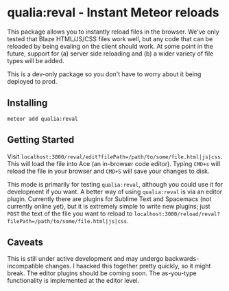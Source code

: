 # qualia:reval - Instant Meteor reloads

This package allows you to instantly reload files in the browser. We've only tested that Blaze HTML/JS/CSS files work well, but any code that can be reloaded by being evaling on the client should work. At some point in the future, support for (a) server side reloading and (b) a wider variety of file types will be added.

This is a dev-only package so you don't have to worry about it being deployed to prod.

## Installing

`meteor add qualia:reval`

## Getting Started

Visit `localhost:3000/reval/edit?filePath=/path/to/some/file.html|js|css`. This will load the file into Ace (an in-browser code editor). Typing `CMD+s` will reload the file in your browser and `CMD+S` will save your changes to disk.

This mode is primarily for testing `qualia:reval`, although you could use it for development if you want. A better way of using `qualia:reval` is via an editor plugin. Currently there are plugins for Sublime Text and Spacemacs (not currently online yet), but it is extremely simple to write new plugins; just `POST` the text of the file you want to reload to `localhost:3000/reload/reval?filePath=/path/to/some/file.html|js|css`.

## Caveats

This is still under active development and may undergo backwards-incompatible changes. I haacked this together pretty quickly, so it might break. The editor plugins should be coming soon. The as-you-type functionality is implemented at the editor level.
